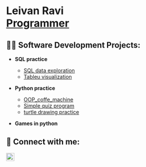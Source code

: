 <h1>Leivan Ravi <br/><a href="https://github.com/LeRavi">Programmer</a>

<h2>👨‍💻 Software Development Projects:</h2>

- <b>SQL practice </b>                                                               
  - [SQL data exploration](https://github.com/LeRavi/PortfolioProjects/blob/main/Covid%20portfolio%20project.sql)
  - [Tableu visualization](https://public.tableau.com/views/CovidDashbord_16640567588410/Dashboard1?:language=en-US&:display_count=n&:origin=viz_share_link">Tableu)

- <b>Python practice</b>
  - [OOP_coffe_machine](https://github.com/LeRavi/oop_coffee_machine)
  - [Simple quiz program](https://github.com/LeRavi/simple_quiz_program)
  - [turtle drawing practice](https://github.com/LeRavi/turtle-painting-project)
  
- <b>Games in python</b>
  


<h2> 🤳 Connect with me:</h2>

[<img align="left" alt="LeivanRavi | LinkedIn" width="22px" src="https://cdn.jsdelivr.net/npm/simple-icons@v3/icons/linkedin.svg" />][linkedin]

[linkedin]: https://www.linkedin.com/in/leivan-ravi-04ba3b245



